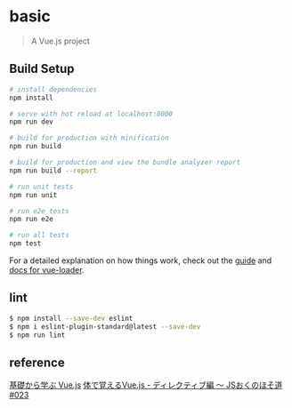# basic

> A Vue.js project

## Build Setup

``` bash
# install dependencies
npm install

# serve with hot reload at localhost:8000
npm run dev

# build for production with minification
npm run build

# build for production and view the bundle analyzer report
npm run build --report

# run unit tests
npm run unit

# run e2e tests
npm run e2e

# run all tests
npm test
```

For a detailed explanation on how things work, check out the [guide](http://vuejs-templates.github.io/webpack/) and [docs for vue-loader](http://vuejs.github.io/vue-loader).

## lint

```bash
$ npm install --save-dev eslint
$ npm i eslint-plugin-standard@latest --save-dev
$ npm run lint
```

## reference
[基礎から学ぶ Vue.js](https://www.amazon.co.jp/dp/B07D9BYHMZ/ref=dp-kindle-redirect?_encoding=UTF8&btkr=1)
[体で覚えるVue.js - ディレクティブ編 〜 JSおくのほそ道 #023](https://qiita.com/hosomichi/items/25041c1d46452de84aa6)